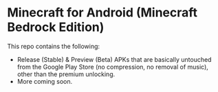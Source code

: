 # Minecraft for Android (Minecraft Bedrock Edition)

This repo contains the following:
- Release (Stable) & Preview (Beta) APKs that are basically untouched from the Google Play Store (no compression, no removal of music), other than the premium unlocking.
- More coming soon.
